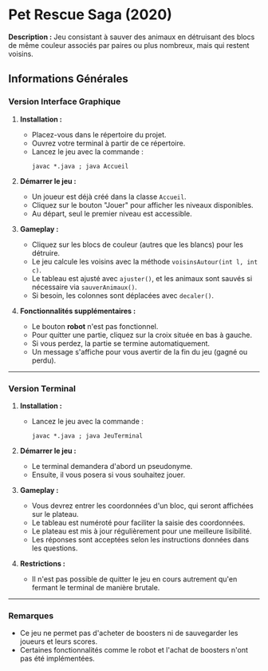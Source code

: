 # Pet Rescue Saga (2020)

**Description :**
Jeu consistant à sauver des animaux en détruisant des blocs de même couleur associés par paires ou plus nombreux, mais qui restent voisins.

## Informations Générales

### Version Interface Graphique

1. **Installation :**
   - Placez-vous dans le répertoire du projet.
   - Ouvrez votre terminal à partir de ce répertoire.
   - Lancez le jeu avec la commande :
     ```
     javac *.java ; java Accueil
     ```
   
2. **Démarrer le jeu :**
   - Un joueur est déjà créé dans la classe `Accueil`.
   - Cliquez sur le bouton "Jouer" pour afficher les niveaux disponibles.
   - Au départ, seul le premier niveau est accessible.

3. **Gameplay :**
   - Cliquez sur les blocs de couleur (autres que les blancs) pour les détruire.
   - Le jeu calcule les voisins avec la méthode `voisinsAutour(int l, int c)`.
   - Le tableau est ajusté avec `ajuster()`, et les animaux sont sauvés si nécessaire via `sauverAnimaux()`.
   - Si besoin, les colonnes sont déplacées avec `decaler()`.

4. **Fonctionnalités supplémentaires :**
   - Le bouton **robot** n'est pas fonctionnel.
   - Pour quitter une partie, cliquez sur la croix située en bas à gauche.
   - Si vous perdez, la partie se termine automatiquement.
   - Un message s'affiche pour vous avertir de la fin du jeu (gagné ou perdu).
---

### Version Terminal

1. **Installation :**
   - Lancez le jeu avec la commande :
     ```
     javac *.java ; java JeuTerminal
     ```

2. **Démarrer le jeu :**
   - Le terminal demandera d'abord un pseudonyme.
   - Ensuite, il vous posera si vous souhaitez jouer.

3. **Gameplay :**
   - Vous devrez entrer les coordonnées d'un bloc, qui seront affichées sur le plateau.
   - Le tableau est numéroté pour faciliter la saisie des coordonnées.
   - Le plateau est mis à jour régulièrement pour une meilleure lisibilité.
   - Les réponses sont acceptées selon les instructions données dans les questions.

4. **Restrictions :**
   - Il n'est pas possible de quitter le jeu en cours autrement qu'en fermant le terminal de manière brutale.

---

### Remarques

- Ce jeu ne permet pas d'acheter de boosters ni de sauvegarder les joueurs et leurs scores.
- Certaines fonctionnalités comme le robot et l'achat de boosters n'ont pas été implémentées.
